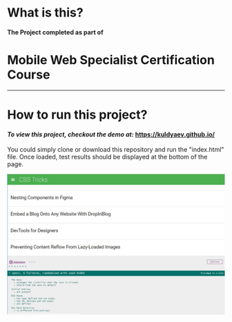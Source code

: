 # What is this?
#### The Project completed as part of 
# Mobile Web Specialist Certification Course
---
# How to run this project?
#### _To view this project, checkout the demo at:_   https://kuldyaev.github.io/

You could simply clone or download this repository and run the "index.html" file.
Once loaded, test results should be displayed at the bottom of the page.

![demo](https://github.com/Kuldyaev/FeedReader/blob/master/img/example.JPG)  
